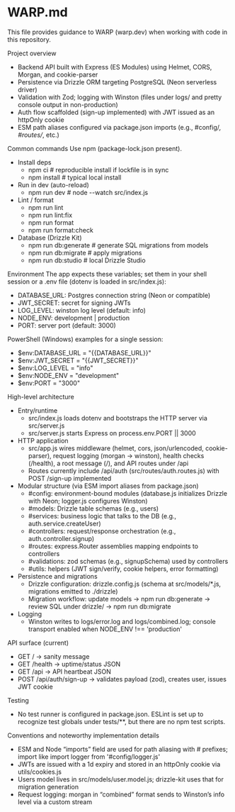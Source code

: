 # WARP.md

This file provides guidance to WARP (warp.dev) when working with code in this repository.

Project overview
- Backend API built with Express (ES Modules) using Helmet, CORS, Morgan, and cookie-parser
- Persistence via Drizzle ORM targeting PostgreSQL (Neon serverless driver)
- Validation with Zod; logging with Winston (files under logs/ and pretty console output in non-production)
- Auth flow scaffolded (sign-up implemented) with JWT issued as an httpOnly cookie
- ESM path aliases configured via package.json imports (e.g., #config/*, #routes/*, etc.)

Common commands
Use npm (package-lock.json present).
- Install deps
  - npm ci  # reproducible install if lockfile is in sync
  - npm install  # typical local install
- Run in dev (auto-reload)
  - npm run dev  # node --watch src/index.js
- Lint / format
  - npm run lint
  - npm run lint:fix
  - npm run format
  - npm run format:check
- Database (Drizzle Kit)
  - npm run db:generate  # generate SQL migrations from models
  - npm run db:migrate   # apply migrations
  - npm run db:studio    # local Drizzle Studio

Environment
The app expects these variables; set them in your shell session or a .env file (dotenv is loaded in src/index.js):
- DATABASE_URL: Postgres connection string (Neon or compatible)
- JWT_SECRET: secret for signing JWTs
- LOG_LEVEL: winston log level (default: info)
- NODE_ENV: development | production
- PORT: server port (default: 3000)

PowerShell (Windows) examples for a single session:
- $env:DATABASE_URL = "{{DATABASE_URL}}"
- $env:JWT_SECRET = "{{JWT_SECRET}}"
- $env:LOG_LEVEL = "info"
- $env:NODE_ENV = "development"
- $env:PORT = "3000"

High-level architecture
- Entry/runtime
  - src/index.js loads dotenv and bootstraps the HTTP server via src/server.js
  - src/server.js starts Express on process.env.PORT || 3000
- HTTP application
  - src/app.js wires middleware (helmet, cors, json/urlencoded, cookie-parser), request logging (morgan -> winston), health checks (/health), a root message (/), and API routes under /api
  - Routes currently include /api/auth (src/routes/auth.routes.js) with POST /sign-up implemented
- Modular structure (via ESM import aliases from package.json)
  - #config: environment-bound modules (database.js initializes Drizzle with Neon; logger.js configures Winston)
  - #models: Drizzle table schemas (e.g., users)
  - #services: business logic that talks to the DB (e.g., auth.service.createUser)
  - #controllers: request/response orchestration (e.g., auth.controller.signup)
  - #routes: express.Router assemblies mapping endpoints to controllers
  - #validations: zod schemas (e.g., signupSchema) used by controllers
  - #utils: helpers (JWT sign/verify, cookie helpers, error formatting)
- Persistence and migrations
  - Drizzle configuration: drizzle.config.js (schema at src/models/*.js, migrations emitted to ./drizzle)
  - Migration workflow: update models -> npm run db:generate -> review SQL under drizzle/ -> npm run db:migrate
- Logging
  - Winston writes to logs/error.log and logs/combined.log; console transport enabled when NODE_ENV !== 'production'

API surface (current)
- GET /            -> sanity message
- GET /health      -> uptime/status JSON
- GET /api         -> API heartbeat JSON
- POST /api/auth/sign-up -> validates payload (zod), creates user, issues JWT cookie

Testing
- No test runner is configured in package.json. ESLint is set up to recognize test globals under tests/**, but there are no npm test scripts.

Conventions and noteworthy implementation details
- ESM and Node “imports” field are used for path aliasing with # prefixes; import like import logger from '#config/logger.js'
- JWTs are issued with a 1d expiry and stored in an httpOnly cookie via utils/cookies.js
- Users model lives in src/models/user.model.js; drizzle-kit uses that for migration generation
- Request logging: morgan in “combined” format sends to Winston’s info level via a custom stream

